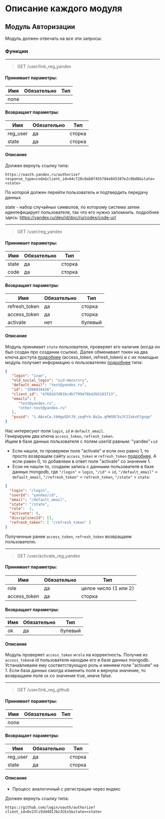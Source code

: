 # Описание каждого модуля
## Модуль Авторизации

Модуль должен отвечать на все эти запросы:

### Функции
-------------
> GET /user/link_reg_yandex
#### Принимает параметры:
| Имя    | Обязательно | Тип |
| -------- | ------- | ------- |
| none  |     |       |

#### Возвращает параметры:
| Имя    | Обязательно | Тип |
| -------- | ------- | ------- |
| reg_user  |   да  |   сторка   |
| state |   да  |   сторка   |

#### Описание
Должен вернуть ссылку типа:
```
https://oauth.yandex.ru/authorize?response_type=code&client_id=44c728c0ab8f455784e845387e2c9bd8&state=<state>
```
По которой должен перейти пользователь и подтвердить передачу данных<br>

state - набор случайных символов, по которому система затем идентефецирует пользователя, так что его нужно запомнить.
подробнее здесь: https://yandex.ru/dev/id/doc/ru/codes/code-url

-------------
> GET /user/reg_yandex
#### Принимает параметры:
| Имя    | Обязательно | Тип |
| -------- | ------- | ------- |
| state  |   да  |  сторка   |
| code  |   да  |  сторка   |

#### Возвращает параметры:
| Имя    | Обязательно | Тип |
| -------- | ------- | ------- |
| refresh_token  |   да  |   сторка   |
| access_token |   да  |   сторка   |
| activate |   нет  |   булевый   |

#### Описание

Модуль принимает <code>state</code> пользователя, проверяет его наличие (когда он был создан про создании ссылки). Далее обменивает токен на два ключа доступа [подробнее](https://yandex.ru/dev/id/doc/ru/codes/code-url#token) 
(access_token, refresh_token) и с их помощью модуль получает информацию о пользователех [подробнее](https://yandex.ru/dev/id/doc/ru/user-information) типа:
```json
{
   "login": "ivan",
   "old_social_login": "uid-mmzxrnry",
   "default_email": "test@yandex.ru",
   "id": "1000034426",
   "client_id": "4760187d81bc4b7799476b42b5103713",
   "emails": [
      "test@yandex.ru",
      "other-test@yandex.ru"
   ],
   "psuid": "1.AAceCw.tbHgw5DtJ9_zeqPrk-Ba2w.qPWSRC5v2t2IaksPJgnge"
}
```
Нас интересуют поля <code>login</code>, <code>id</code> и <code>default_email</code>.<br>
Генерируем два ключа <code>access_token</code>, <code>refresh_token</code>.<br>
Ищем в базе данных пользователя с полем userId равным: "yandex"+<code>id</code><br>
* Если нашли, то проверяем поле "activate" и если оно равно 1, то просто возвращем сайту <code>access_token</code> и <code>refresh_token</code> [подробнее](https://yandex.ru/dev/id/doc/ru/user-information). А если равен 0, то добавляеи в ответ поле "activate" со значение 1.
* Есои не нашли то, создаем запись с данными пользователя в базе данных mongodb, где <code>"/login"</code> = <code>login</code>, <code>"/id"</code> = <code>id</code>, <code>"/default_email"</code> = <code>default_email</code>,
<code>"/refresh_token"</code> = <code>refresh_token</code>, <code>"/state"</code> = <code>state</code>:
```json
{
  "login": "/login", 
  "userId": "yandex/id",
  "email": "/default_email",
  "state": "/state",
  "role": -1,
  "activate": 0,
  "disciplinesId": [],
  "refresh_token": [ "/refresh_token" ] 
}
```
Полученные ранее <code>access_token</code>, <code>refresh_token</code> возвращаем пользователю.

-------------
> GET /user/activate_reg_yandex
#### Принимает параметры:
| Имя    | Обязательно | Тип |
| -------- | ------- | ------- |
| role  |   да  |  целое число (1 или 2)   |
| access_token  |   да  |  сторка   |

#### Возвращает параметры:
| Имя    | Обязательно | Тип |
| -------- | ------- | ------- |
| ok  |   да  |   булевый   |

#### Описание

Модуль проверяет <code>access_token</code> и<code>role</code> на корректность. Получив из <code>access_token</code>а id пользователя находим его в базе данных mongodb. Устанавливаем ему соответствующую роль и меняем поле
"activate" на 1. Если база данных смогда изменить поля и вернула значение, то возвращаем поле <code>ok</code> со значение true, иначе false.



-------------
> GET /user/link_reg_github
#### Принимает параметры:
| Имя    | Обязательно | Тип |
| -------- | ------- | ------- |
| none  |       |       |

#### Возвращает параметры:
| Имя    | Обязательно | Тип |
| -------- | ------- | ------- |
| reg_user  |   да  |   сторка   |
| state |   да  |   сторка   |

#### Описание
* Процесс аналогичный с регистрации через яндекс

Должен вернуть ссылку типа:
```
https://github.com/login/oauth/authorize?client_id=Ov23li5Ud4OIJbz3CExS&state=<state>
```
